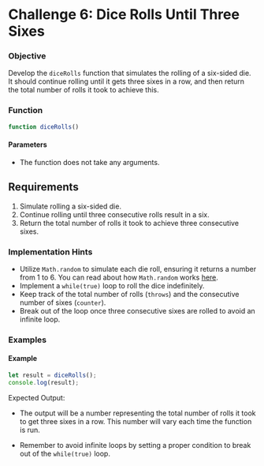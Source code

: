 # Challenge 6: Dice Rolls Until Three Sixes

### Objective
Develop the `diceRolls` function that simulates the rolling of a six-sided die. It should continue rolling until it gets three sixes in a row, and then return the total number of rolls it took to achieve this.

### Function 
```javascript
function diceRolls()
```

#### Parameters
- The function does not take any arguments.

## Requirements
1. Simulate rolling a six-sided die.
2. Continue rolling until three consecutive rolls result in a six.
3. Return the total number of rolls it took to achieve three consecutive sixes.

### Implementation Hints
- Utilize `Math.random` to simulate each die roll, ensuring it returns a number from 1 to 6. You can read about how `Math.random` works [here](https://developer.mozilla.org/en-US/docs/Web/JavaScript/Reference/Global_Objects/Math/random).
- Implement a `while(true)` loop to roll the dice indefinitely.
- Keep track of the total number of rolls (`throws`) and the consecutive number of sixes (`counter`).
- Break out of the loop once three consecutive sixes are rolled to avoid an infinite loop.

### Examples

#### Example
```javascript
let result = diceRolls();
console.log(result);
```
Expected Output:
- The output will be a number representing the total number of rolls it took to get three sixes in a row. This number will vary each time the function is run.

- Remember to avoid infinite loops by setting a proper condition to break out of the `while(true)` loop.
